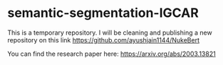# semantic-segmentation-IGCAR

This is a temporary repository. I will be cleaning and publishing a new repository on this link https://github.com/ayushjain1144/NukeBert

You can find the research paper here: https://arxiv.org/abs/2003.13821
